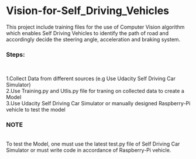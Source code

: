 # Vision-for-Self_Driving_Vehicles

This project include training files for the use of Computer Vision algorithm which enables Self Driving Vehicles to identify the path of road and accordingly decide the steering angle, acceleration and braking
system.

<h3>Steps:</h3></br>

1.Collect Data from different sources (e.g Use Udacity Self Driving Car Simulator)</br>
2.Use Training.py and Utlis.py file for traning on collected data to create a Model</br>
3.Use Udacity Self Driving Car Simulator or manually designed Raspberry-Pi vehicle to test the model</br>

<h3>NOTE</h3></br>
To test the Model, one must use the latest test.py file of Self Driving Car Simulator or must write code in accordance of Raspberry-Pi vehicle.
